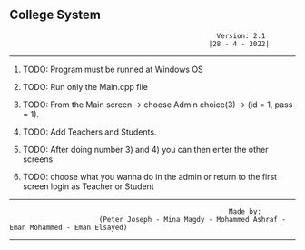 College System
-------------------------------------------------------------------------------------------------------------------------------

                                                       Version: 2.1
                                                     |28 - 4 - 2022|

-------------------------------------------------------------------------------------------------------------------------------

1) TODO: Program must be runned at Windows OS

2) TODO: Run only the Main.cpp file

3) TODO: From the Main screen -> choose Admin choice(3) -> (id = 1, pass = 1).

4) TODO: Add Teachers and Students.

5) TODO: After doing number 3) and 4) you can then enter the other screens

6) TODO: choose what you wanna do in the admin or return to the first screen login as Teacher or Student

--------------------------------------------------------------------------------------------------------------------------------

                                                          Made by:
                          (Peter Joseph - Mina Magdy - Mohammed Ashraf - Eman Mohammed - Eman Elsayed)

--------------------------------------------------------------------------------------------------------------------------------

